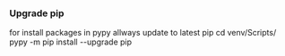### Upgrade pip
for install packages in pypy allways update to latest pip
cd venv/Scripts/
pypy -m pip install --upgrade pip